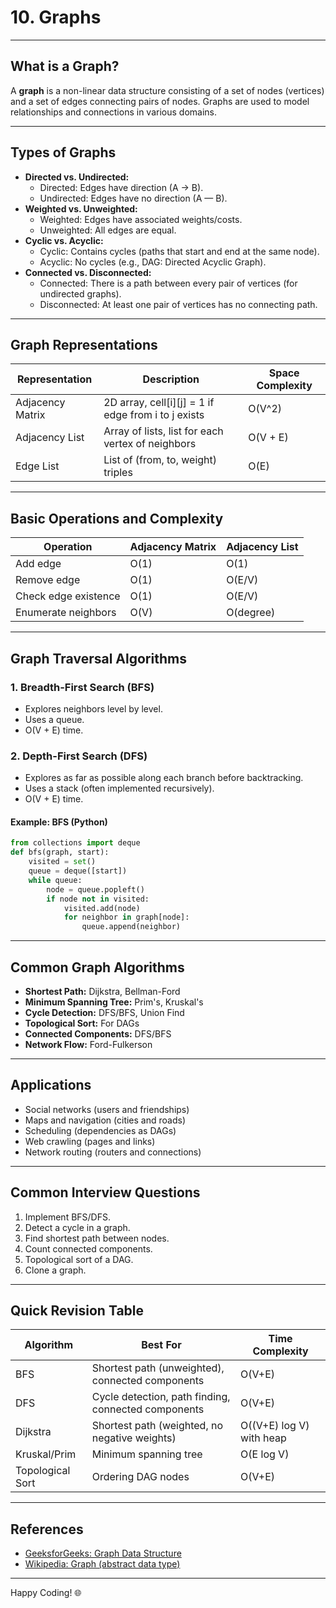 # 10. Graphs

---

## What is a Graph?

A **graph** is a non-linear data structure consisting of a set of nodes (vertices) and a set of edges connecting pairs of nodes. Graphs are used to model relationships and connections in various domains.

---

## Types of Graphs

- **Directed vs. Undirected:**  
  - Directed: Edges have direction (A → B).
  - Undirected: Edges have no direction (A — B).
- **Weighted vs. Unweighted:**  
  - Weighted: Edges have associated weights/costs.
  - Unweighted: All edges are equal.
- **Cyclic vs. Acyclic:**  
  - Cyclic: Contains cycles (paths that start and end at the same node).
  - Acyclic: No cycles (e.g., DAG: Directed Acyclic Graph).
- **Connected vs. Disconnected:**  
  - Connected: There is a path between every pair of vertices (for undirected graphs).
  - Disconnected: At least one pair of vertices has no connecting path.

---

## Graph Representations

| Representation    | Description                                             | Space Complexity |
|-------------------|--------------------------------------------------------|------------------|
| Adjacency Matrix  | 2D array, cell[i][j] = 1 if edge from i to j exists    | O(V^2)           |
| Adjacency List    | Array of lists, list for each vertex of neighbors      | O(V + E)         |
| Edge List         | List of (from, to, weight) triples                     | O(E)             |

---

## Basic Operations and Complexity

| Operation             | Adjacency Matrix | Adjacency List |
|-----------------------|------------------|----------------|
| Add edge              | O(1)             | O(1)           |
| Remove edge           | O(1)             | O(E/V)         |
| Check edge existence  | O(1)             | O(E/V)         |
| Enumerate neighbors   | O(V)             | O(degree)      |

---

## Graph Traversal Algorithms

### 1. Breadth-First Search (BFS)
- Explores neighbors level by level.
- Uses a queue.
- O(V + E) time.

### 2. Depth-First Search (DFS)
- Explores as far as possible along each branch before backtracking.
- Uses a stack (often implemented recursively).
- O(V + E) time.

#### Example: BFS (Python)

```python
from collections import deque
def bfs(graph, start):
    visited = set()
    queue = deque([start])
    while queue:
        node = queue.popleft()
        if node not in visited:
            visited.add(node)
            for neighbor in graph[node]:
                queue.append(neighbor)
```

---

## Common Graph Algorithms

- **Shortest Path:** Dijkstra, Bellman-Ford
- **Minimum Spanning Tree:** Prim's, Kruskal's
- **Cycle Detection:** DFS/BFS, Union Find
- **Topological Sort:** For DAGs
- **Connected Components:** DFS/BFS
- **Network Flow:** Ford-Fulkerson

---

## Applications

- Social networks (users and friendships)
- Maps and navigation (cities and roads)
- Scheduling (dependencies as DAGs)
- Web crawling (pages and links)
- Network routing (routers and connections)

---

## Common Interview Questions

1. Implement BFS/DFS.
2. Detect a cycle in a graph.
3. Find shortest path between nodes.
4. Count connected components.
5. Topological sort of a DAG.
6. Clone a graph.

---

## Quick Revision Table

| Algorithm      | Best For           | Time Complexity |
|----------------|--------------------|-----------------|
| BFS            | Shortest path (unweighted), connected components | O(V+E) |
| DFS            | Cycle detection, path finding, connected components | O(V+E) |
| Dijkstra       | Shortest path (weighted, no negative weights) | O((V+E) log V) with heap |
| Kruskal/Prim   | Minimum spanning tree | O(E log V) |
| Topological Sort| Ordering DAG nodes | O(V+E) |

---

## References

- [GeeksforGeeks: Graph Data Structure](https://www.geeksforgeeks.org/graph-data-structure-and-algorithms/)
- [Wikipedia: Graph (abstract data type)](https://en.wikipedia.org/wiki/Graph_(abstract_data_type))

---

Happy Coding! 🌐
